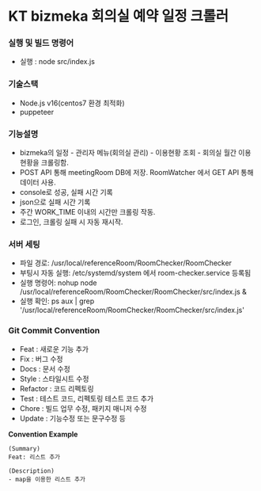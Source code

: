 # KT bizmeka 회의실 예약 일정 크롤러

### 실행 및 빌드 명령어

- 실행 : node src/index.js

### 기술스택

- Node.js v16(centos7 환경 최적화)
- puppeteer

### 기능설명

- bizmeka의 일정 - 관리자 메뉴(회의실 관리) - 이용현황 조회 - 회의실 월간 이용 현황을 크롤링함.
- POST API 통해 meetingRoom DB에 저장. RoomWatcher 에서 GET API 통해 데이터 사용.
- console로 성공, 실패 시간 기록
- json으로 실패 시간 기록
- 주간 WORK_TIME 이내의 시간만 크롤링 작동.
- 로그인, 크롤링 실패 시 자동 재시작.

### 서버 세팅

- 파일 경로: /usr/local/referenceRoom/RoomChecker/RoomChecker
- 부팅시 자동 실행: /etc/systemd/system 에서 room-checker.service 등록됨
- 실행 명령어: nohup node /usr/local/referenceRoom/RoomChecker/RoomChecker/src/index.js &
- 실행 확인: ps aux | grep '/usr/local/referenceRoom/RoomChecker/RoomChecker/src/index.js'

### Git Commit Convention

- Feat : 새로운 기능 추가
- Fix : 버그 수정
- Docs : 문서 수정
- Style : 스타일시트 수정
- Refactor : 코드 리펙토링
- Test : 테스트 코드, 리펙토링 테스트 코드 추가
- Chore : 빌드 업무 수정, 패키지 매니저 수정
- Update : 기능수정 또는 문구수정 등

**Convention Example**

    (Summary)
    Feat: 리스트 추가

    (Description)
    - map을 이용한 리스트 추가
